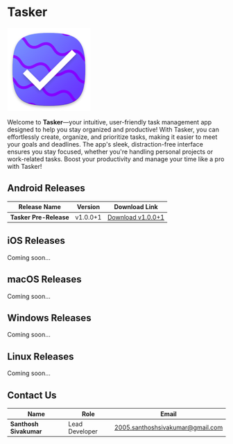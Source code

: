 # Tasker

![](assets/icons/Icon.png)

Welcome to **Tasker**—your intuitive, user-friendly task management app designed to help you stay organized and productive! With Tasker, you can effortlessly create, organize, and prioritize tasks, making it easier to meet your goals and deadlines. The app's sleek, distraction-free interface ensures you stay focused, whether you're handling personal projects or work-related tasks. Boost your productivity and manage your time like a pro with Tasker!

## Android Releases
| Release Name      | Version    | Download Link |
| ----------------- | ---------- | ------------- |
| **Tasker Pre-Release** | v1.0.0+1 | [Download v1.0.0+1](https://github.com/the-asherbrook-06/Tasker/releases/download/Android/Tasker.v1.0.0+1.apk) |

## iOS Releases
Coming soon...

## macOS Releases
Coming soon...

## Windows Releases
Coming soon...

## Linux Releases
Coming soon...

## Contact Us
| Name                | Role           | Email                                      |
| ------------------- | -------------- | ------------------------------------------ |
| **Santhosh Sivakumar** | Lead Developer | [2005.santhoshsivakumar@gmail.com](mailto:2005.santhoshsivakumar@gmail.com) |

